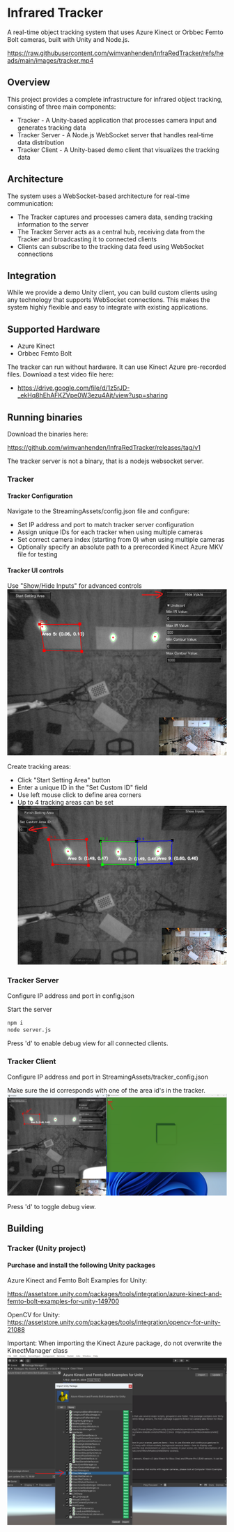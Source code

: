 # Infrared Tracker

A real-time object tracking system that uses Azure Kinect or Orbbec Femto Bolt cameras, built with Unity and Node.js.

https://raw.githubusercontent.com/wimvanhenden/InfraRedTracker/refs/heads/main/images/tracker.mp4

## Overview
This project provides a complete infrastructure for infrared object tracking, consisting of three main components:

- Tracker - A Unity-based application that processes camera input and generates tracking data
- Tracker Server - A Node.js WebSocket server that handles real-time data distribution
- Tracker Client - A Unity-based demo client that visualizes the tracking data

## Architecture
The system uses a WebSocket-based architecture for real-time communication:

- The Tracker captures and processes camera data, sending tracking information to the server
- The Tracker Server acts as a central hub, receiving data from the Tracker and broadcasting it to connected clients
- Clients can subscribe to the tracking data feed using WebSocket connections

## Integration
While we provide a demo Unity client, you can build custom clients using any technology that supports WebSocket connections. This makes the system highly flexible and easy to integrate with existing applications.

## Supported Hardware

- Azure Kinect
- Orbbec Femto Bolt

The tracker can run without hardware. It can use Kinect Azure pre-recorded files.
Download a test video file here:

- https://drive.google.com/file/d/1z5rJD-_ekHq8hEhAFKZVpe0W3ezu4Ajt/view?usp=sharing

## Running binaries

Download the binaries here:

https://github.com/wimvanhenden/InfraRedTracker/releases/tag/v1

The tracker server is not a binary, that is a nodejs websocket server.

### Tracker

#### Tracker Configuration
Navigate to the StreamingAssets/config.json file and configure:

- Set IP address and port to match tracker server configuration
- Assign unique IDs for each tracker when using multiple cameras
- Set correct camera index (starting from 0) when using multiple cameras
- Optionally specify an absolute path to a prerecorded Kinect Azure MKV file for testing

#### Tracker UI controls
Use "Show/Hide Inputs" for advanced controls
![alt text](https://raw.githubusercontent.com/wimvanhenden/InfraRedTracker/refs/heads/main/images/ui_1.png)

Create tracking areas:
- Click "Start Setting Area" button
- Enter a unique ID in the "Set Custom ID" field
- Use left mouse click to define area corners
- Up to 4 tracking areas can be set
![alt text](https://raw.githubusercontent.com/wimvanhenden/InfraRedTracker/refs/heads/main/images/ui_2.png)

### Tracker Server
Configure IP address and port in config.json

Start the server
```bash
npm i
node server.js
```
Press 'd' to enable debug view for all connected clients.

### Tracker Client

Configure IP address and port in StreamingAssets/tracker_config.json

Make sure the id corresponds with one of the area id's in the tracker.
![alt text](https://raw.githubusercontent.com/wimvanhenden/InfraRedTracker/refs/heads/main/images/id_check.png)


Press 'd' to toggle debug view.

## Building
### Tracker (Unity project)

#### Purchase and install the following Unity packages

Azure Kinect and Femto Bolt Examples for Unity:

https://assetstore.unity.com/packages/tools/integration/azure-kinect-and-femto-bolt-examples-for-unity-149700

OpenCV for Unity:
https://assetstore.unity.com/packages/tools/integration/opencv-for-unity-21088


Important: When importing the Kinect Azure package, do not overwrite the KinectManager class
![alt text](https://raw.githubusercontent.com/wimvanhenden/InfraRedTracker/refs/heads/main/images/kinectmanager.png)